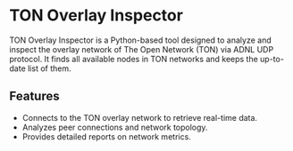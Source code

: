 # TON Overlay Inspector

TON Overlay Inspector is a Python-based tool designed to analyze and inspect the overlay network of The Open Network (TON) via ADNL UDP protocol. It finds all available nodes in TON networks and keeps the up-to-date list of them.

## Features

- Connects to the TON overlay network to retrieve real-time data.
- Analyzes peer connections and network topology.
- Provides detailed reports on network metrics.
